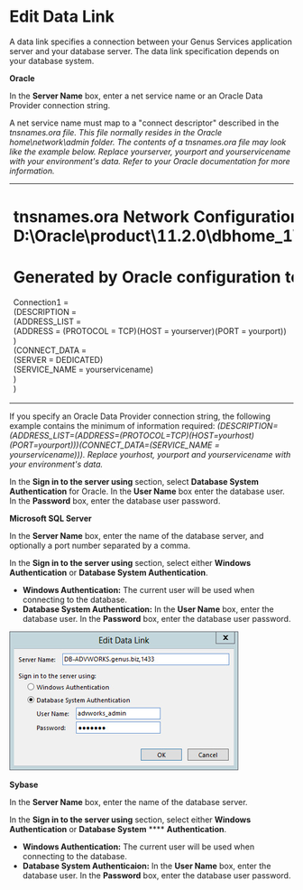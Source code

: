 # Edit Data Link

A data link specifies a connection between your Genus Services application server and your database server. The data link specification depends on your database system.

**Oracle**

In the **Server Name** box, enter a net service name or an Oracle Data Provider connection string.

A net service name must map to a "connect descriptor" described in the <span style="FONT-STYLE: italic">tnsnames.ora file. This file normally resides in the <span style="FONT-STYLE: italic">Oracle home\network\admin folder. The contents of a <span style="FONT-STYLE: italic">tnsnames.ora file may look like the example below. Replace <span style="FONT-STYLE: italic">yourserver, <span style="FONT-STYLE: italic">yourport and <span style="FONT-STYLE: italic">yourservicename with your environment's data. Refer to your Oracle documentation for more information.

<table style="WIDTH: 100%">

<tbody>

<tr>

<td>

# tnsnames.ora Network Configuration File: D:\Oracle\product\11.2.0\dbhome_1\NETWORK\ADMIN\tnsnames.ora  
# Generated by Oracle configuration tools.

Connection1 =  
(DESCRIPTION =  
(ADDRESS_LIST =  
(ADDRESS = (PROTOCOL = TCP)(HOST = yourserver)(PORT = yourport))  
)  
(CONNECT_DATA =  
(SERVER = DEDICATED)  
(SERVICE_NAME = yourservicename)  
)  
)

</td>

</tr>

</tbody>

</table>

If you specify an Oracle Data Provider connection string, the following example contains the minimum of information required: <span style="FONT-STYLE: italic">(DESCRIPTION=(ADDRESS_LIST=(ADDRESS=(PROTOCOL=TCP)(HOST=yourhost)(PORT=yourport)))(CONNECT_DATA=(SERVICE_NAME = yourservicename))). Replace <span style="FONT-STYLE: italic">yourhost, <span style="FONT-STYLE: italic">yourport and <span style="FONT-STYLE: italic">yourservicename with your environment's data.

In the **Sign in to the server using** section, select **Database System Authentication** for Oracle. In the **User Name** box enter the database user. In the **Password** box, enter the database user password.

**Microsoft SQL Server**

In the **Server Name** box, enter the name of the database server, and optionally a port number separated by a comma.

In the **Sign in to the server using** section, select either **Windows Authentication** or **Database System Authentication**.

*   **Windows Authentication:** The current user will be used when connecting to the database.
*   **Database System Authentication:** In the **User Name** box, enter the database user. In the **Password** box, enter the database user password.

![IDBA408BC1123A48E2.jpg](media/IDBA408BC1123A48E2.jpg)

**Sybase**

In the **Server Name** box, enter the name of the database server.

In the **Sign in to the server using** section, select either **Windows Authentication** or **Database System** **** ****Authentication****.

*   **Windows Authentication:** The current user will be used when connecting to the database.
*   **Database System Authenticaion:** In the **User Name** box, enter the database user. In the **Password** box, enter the database user password.